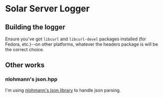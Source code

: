 # Solar Server Logger

## Building the logger

Ensure you've got `libcurl` and `libcurl-devel` packages installed (for Fedora, etc.)--on other platforms, whatever the headers package is will be the correct choice.

## Other works

### nlohmann's json.hpp

I'm using [nlohmann's json library](https://github.com/nlohmann/json) to handle json parsing.
